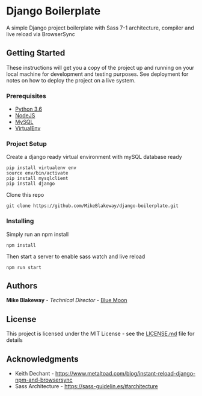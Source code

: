 # Django Boilerplate

A simple Django project boilerplate with Sass 7-1 architecture, compiler and live reload via BrowserSync

## Getting Started

These instructions will get you a copy of the project up and running on your local machine for development and testing purposes. See deployment for notes on how to deploy the project on a live system.

### Prerequisites

* [Python 3.6](https://www.python.org/downloads/release/python-360/)
* [NodeJS](https://nodejs.org/en/)
* [MySQL](https://www.mysql.com/downloads/)
* [VirtualEnv](https://virtualenv.pypa.io/en/latest/installation/)


### Project Setup
Create a django ready virtual environment with mySQL database ready
```
pip install virtualenv env
source env/bin/activate
pip install mysqlclient
pip install django
```
Clone this repo
```
git clone https://github.com/MikeBlakeway/django-boilerplate.git
```

### Installing

Simply run an npm install

```
npm install
```

Then start a server to enable sass watch and live reload

```
npm run start
```

## Authors

**Mike Blakeway** - *Technical Director* - [Blue Moon](https://github.com/MikeBlakeway)


## License

This project is licensed under the MIT License - see the [LICENSE.md](LICENSE.md) file for details

## Acknowledgments

* Keith Dechant - https://www.metaltoad.com/blog/instant-reload-django-npm-and-browsersync
* Sass Architecture - https://sass-guidelin.es/#architecture
